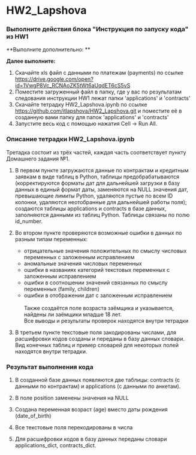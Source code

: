 # HW2_Lapshova
### Выполните действия блока "Инструкция по запуску кода" из HW1  
**Выполните дополнительно: ** 


**Далее выполните:**
1)	Скачайте xls файл с данными по платежам (payments) по ссылке https://drive.google.com/open?id=1VwgP8Vc_RCNAoZK5tWt6aUqdET6cS5vS
2)	Поместите загруженный файл в папку, где у вас по результатам следования инструкции HW1 лежат папки 'applications' и 'contracts'
3)  Скачайте тетрадку HW2_Lapshova.ipynb по ссылке https://github.com/itlapshova/HW2_Lapshova.git и поместите её в созданную вами папку для папок 'applications' и 'contracts'
4)  Запустите весь код с помощью нажатия Cell -> Run All.

### Описание тетрадки HW2_Lapshova.ipynb
Третадка состоит из трёх частей, каждая часть соответствует пункту Домашнего задания №1.

1.	В первом пункте загружаются данные по контрактам и кредитным заявкам в виде таблиц в Python, таблицы предобрабатываются (корректируются форматы дат для дальнейшей загрузки в базу данных в единый формат даты, заменяются на NULL значения дат, превышающие лимиты Python, удаляются пустые по всем ID колонки, удаляются неотобранные для дальнейшей работы поля); создаются таблицы applications и contracts в базе данных, заполняются данными из таблиц Python. Таблицы связаны по полю id_number.

2.	Во втором пункте проверяются возможные ошибки в данных по разным типам переменных: 
    - отрицательные значения положительных по смыслу числовых переменных с заложенным исправлением
    - аномальные значения числовых переменных
    - ошибки в названиях категорий текстовых переменных с заложенным исправлением
    - ошибки в соотношении значений связанных по смыслу переменных (family, children)
    - ошибки в отображении дат с заложенным исправлением <br/><br/>
    Также создаётся поле возраста заёмщика и указывается, найдены ли заёмщики младше 18 лет. <br/>
    Все выводы и результаты проверок находятся внутри тетрадки
    
3.	В третьем пункте текстовые поля закодированы числами, для расшифровки кодов созданы и переданы в базу данных словари. Вид конечных таблиц и пример словарей для некоторых полей находятся внутри тетрадки.

### Результат выполнения кода

1.	В созданной базе данных появляются две таблицы: contracts (c данными по контрактам) и applications (с данными по анкетам).

2.	В поле position заменены значения <undefined> на NULL
3.	Создана переменная возраст (age) вместо даты рождения (date_of_birth)
4.	Все текстовые поля перекодированы в числа
5.	Для расшифровки кодов в базу данных переданы словари applications_dict, contracts_dict.

